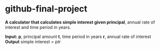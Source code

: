 # github-final-project
**A calculator that calculates simple interest given principal**, annual rate of interest and time period in years. 

**Input:** 
	**p**, principal amount 
	**t**, time period in years 
	**r**, annual rate of interest 
**Output** 
	simple interest = p*t*r
